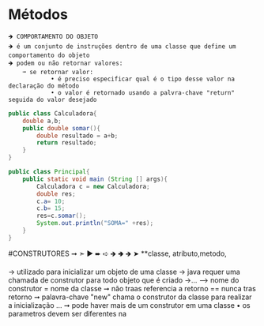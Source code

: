 # Métodos
    🡺 COMPORTAMENTO DO OBJETO
    🡺 é um conjunto de instruções dentro de uma classe que define um comportamento do objeto
    🡺 podem ou não retornar valores:
        ➞ se retornar valor:
                • é preciso especificar qual é o tipo desse valor na declaração do método
                • o valor é retornado usando a palvra-chave "return" seguida do valor desejado
```.java
public class Calculadora{
    double a,b;
    public double somar(){
        double resultado = a+b;
        return resultado;
    }
}

public class Principal{
    public static void main (String [] args){
        Calculadora c = new Calculadora;
        double res;
        c.a= 10;
        c.b= 15;
        res=c.somar();
        System.out.println("SOMA=" +res); 
    }    
}
```
        
    
#CONSTRUTORES ➞  ➣  ▶  ➨  ➪  🡺 🢂  🡺 ➤ **classe, atributo,metodo,

-> utilizado para inicializar um objeto de uma classe
-> java requer uma chamada de construtor para todo objeto que é criado
->...
--> nome do construtor = nome da classe
➞ não traas referencia a retorno == nunca tras retorno
➞ palavra-chave "new" chama o construtor da classe para realizar a inicialização
...
➞ pode haver mais de um construtor em uma classe 
    • os parametros devem ser diferentes na 

